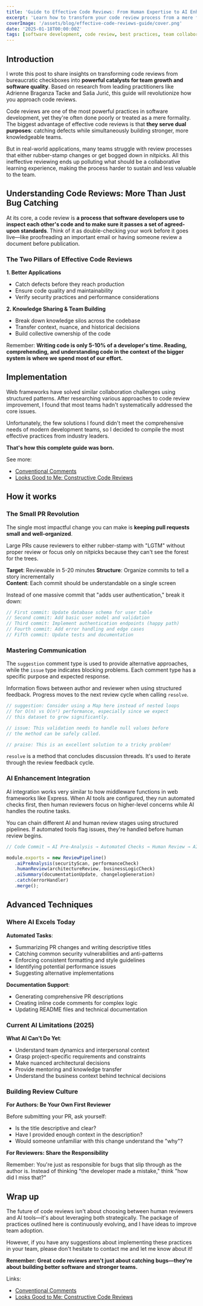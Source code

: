 ```yaml
---
title: 'Guide to Effective Code Reviews: From Human Expertise to AI Enhancement'
excerpt: 'Learn how to transform your code review process from a mere formality into a powerful tool for building better software and stronger teams, leveraging both human expertise and AI assistance.'
coverImage: '/assets/blog/effective-code-reviews-guide/cover.png'
date: '2025-01-18T00:00:00Z'
tags: [software development, code review, best practices, team collaboration, ai tools]
---
```


## Introduction

I wrote this post to share insights on transforming code reviews from bureaucratic checkboxes into **powerful catalysts for team growth and software quality**. Based on research from leading practitioners like Adrienne Braganza Tacke and Saša Jurić, this guide will revolutionize how you approach code reviews.

Code reviews are one of the most powerful practices in software development, yet they're often done poorly or treated as a mere formality. The biggest advantage of effective code reviews is that **they serve dual purposes**: catching defects while simultaneously building stronger, more knowledgeable teams.

But in real-world applications, many teams struggle with review processes that either rubber-stamp changes or get bogged down in nitpicks. All this ineffective reviewing ends up polluting what should be a collaborative learning experience, making the process harder to sustain and less valuable to the team.

## Understanding Code Reviews: More Than Just Bug Catching

At its core, a code review is **a process that software developers use to inspect each other's code and to make sure it passes a set of agreed-upon standards**. Think of it as double-checking your work before it goes live—like proofreading an important email or having someone review a document before publication.

### The Two Pillars of Effective Code Reviews

**1. Better Applications**
- Catch defects before they reach production
- Ensure code quality and maintainability  
- Verify security practices and performance considerations

**2. Knowledge Sharing & Team Building**
- Break down knowledge silos across the codebase
- Transfer context, nuance, and historical decisions
- Build collective ownership of the code

Remember: **Writing code is only 5-10% of a developer's time. Reading, comprehending, and understanding code in the context of the bigger system is where we spend most of our effort.**

## Implementation

Web frameworks have solved similar collaboration challenges using structured patterns. After researching various approaches to code review improvement, I found that most teams hadn't systematically addressed the core issues.

Unfortunately, the few solutions I found didn't meet the comprehensive needs of modern development teams, so I decided to compile the most effective practices from industry leaders.

**That's how this complete guide was born.**

See more:
- [Conventional Comments](https://conventionalcomments.org/)
- [Looks Good to Me: Constructive Code Reviews](https://www.manning.com/books/looks-good-to-me)

## How it works

### The Small PR Revolution

The single most impactful change you can make is **keeping pull requests small and well-organized**.

Large PRs cause reviewers to either rubber-stamp with "LGTM" without proper review or focus only on nitpicks because they can't see the forest for the trees.

**Target**: Reviewable in 5-20 minutes
**Structure**: Organize commits to tell a story incrementally  
**Content**: Each commit should be understandable on a single screen

Instead of one massive commit that "adds user authentication," break it down:

```js
// First commit: Update database schema for user table
// Second commit: Add basic user model and validation  
// Third commit: Implement authentication endpoints (happy path)
// Fourth commit: Add error handling and edge cases
// Fifth commit: Update tests and documentation
```

### Mastering Communication

The `suggestion` comment type is used to provide alternative approaches, while the `issue` type indicates blocking problems. Each comment type has a specific purpose and expected response.

Information flows between author and reviewer when using structured feedback. Progress moves to the next review cycle when calling `resolve`.

```js
// suggestion: Consider using a Map here instead of nested loops 
// for O(n) vs O(n²) performance, especially since we expect 
// this dataset to grow significantly.

// issue: This validation needs to handle null values before 
// the method can be safely called.

// praise: This is an excellent solution to a tricky problem!
```

`resolve` is a method that concludes discussion threads. It's used to iterate through the review feedback cycle.

### AI Enhancement Integration

AI integration works very similar to how middleware functions in web frameworks like Express. When AI tools are configured, they run automated checks first, then human reviewers focus on higher-level concerns while AI handles the routine tasks.

You can chain different AI and human review stages using structured pipelines. If automated tools flag issues, they're handled before human review begins.

```js
// Code Commit → AI Pre-Analysis → Automated Checks → Human Review → AI Summary → Merge

module.exports = new ReviewPipeline()
   .aiPreAnalysis(securityScan, performanceCheck)
   .humanReview(architectureReview, businessLogicCheck) 
   .aiSummary(documentationUpdate, changelogGeneration)
   .catch(errorHandler)
   .merge();
```

## Advanced Techniques

### Where AI Excels Today

**Automated Tasks**:
- Summarizing PR changes and writing descriptive titles
- Catching common security vulnerabilities and anti-patterns
- Enforcing consistent formatting and style guidelines
- Identifying potential performance issues
- Suggesting alternative implementations

**Documentation Support**:
- Generating comprehensive PR descriptions
- Creating inline code comments for complex logic
- Updating README files and technical documentation

### Current AI Limitations (2025)

**What AI Can't Do Yet**:
- Understand team dynamics and interpersonal context
- Grasp project-specific requirements and constraints
- Make nuanced architectural decisions
- Provide mentoring and knowledge transfer
- Understand the business context behind technical decisions

### Building Review Culture

**For Authors: Be Your Own First Reviewer**

Before submitting your PR, ask yourself:
- Is the title descriptive and clear?
- Have I provided enough context in the description?
- Would someone unfamiliar with this change understand the "why"?

**For Reviewers: Share the Responsibility**

Remember: You're just as responsible for bugs that slip through as the author is. Instead of thinking "the developer made a mistake," think "how did I miss that?"

## Wrap up

The future of code reviews isn't about choosing between human reviewers and AI tools—it's about leveraging both strategically. The package of practices outlined here is continuously evolving, and I have ideas to improve team adoption.

However, if you have any suggestions about implementing these practices in your team, please don't hesitate to contact me and let me know about it!

**Remember: Great code reviews aren't just about catching bugs—they're about building better software and stronger teams.**

Links:
- [Conventional Comments](https://conventionalcomments.org/)
- [Looks Good to Me: Constructive Code Reviews](https://www.manning.com/books/looks-good-to-me)